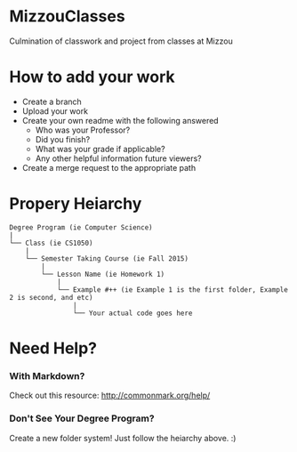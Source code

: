 # MizzouClasses
Culmination of classwork and project from classes at Mizzou

# How to add your work
  * Create a branch
  * Upload your work
  * Create your own readme with the following answered
    * Who was your Professor?
    * Did you finish?
    * What was your grade if applicable?
    * Any other helpful information future viewers?
  * Create a merge request to the appropriate path
  
# Propery Heiarchy
  ```
  Degree Program (ie Computer Science)
  |
  └── Class (ie CS1050)
      |
      └── Semester Taking Course (ie Fall 2015)
          |
          └── Lesson Name (ie Homework 1)
              |
              └── Example #++ (ie Example 1 is the first folder, Example 2 is second, and etc)
                  |
                  └── Your actual code goes here
```
# Need Help?
 ### With Markdown?
   Check out this resource: http://commonmark.org/help/
 ### Don't See Your Degree Program?
   Create a new folder system! Just follow the heiarchy above. :)
 
